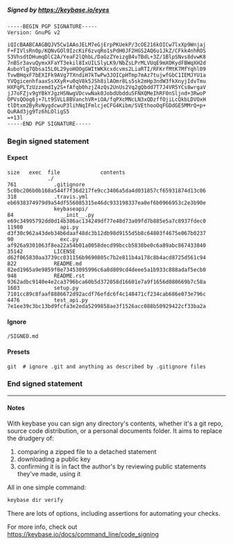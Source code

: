 ##### Signed by https://keybase.io/eyes
```
-----BEGIN PGP SIGNATURE-----
Version: GnuPG v2

iQIcBAABCAAGBQJV5Cw1AAoJELM7eGjErpPKUekP/3cOE216kOICw7lxXp9Wnjaj
F+FIVlsRn0p/KQNvGOl9IzcKiF6zvqRo1sPdH0JF2HGS2AQ6u1JkZ/CFkk4nhROS
S3VhsdtDHumqDlC2A/YeaF2lQhbL/DaGzZYeizgB4vTBdL+3Z/1BlpSNvs8dvwK8
7nBSr3avuQymxXFaYT3ekil8IxUILSlyLK9/NbZsLPrMLVUqE9mXOKydFBWqXH2d
AuboYlg7Qbsa15L0L29yoHOOgGWItWKXcxdcvms2LiaRTI/RFKrfMtK7MfYqhl09
TvwBHqxF7bEXIFk9AVg7TXndiH7kTwPw3JOICpHTmp7mAz7tujwfGbC1IEMJYU1a
YVQgicenhfaaxSsXXyR+u0qV8k5JSh8ilAOmr8Ls5sk2mHp3ndW3fkXnyjIdvTmu
HXPqPLTzUzzemdIy2S+fAfqb0hzjZ4zQs2UnUs2Vq2gQbdd7T7J4VR5YCs8wrgaV
jJ7oFZjv9gYBkYJgzHSNwgVDcvwNak0JobdUbddu5FNXQMeIhRF0nSljnd+3RwoP
OPVsQOog6j+7Lt9SVLL8BVanchVR+iOA/fqPXcMNcLN3xQDzffOjiLcQkbLDVOxH
tlDtxm2ByRvNygdcwuP3lihNqIFmlcjeCFG4Kibm/SVEthooOqFGDdGE5MMrQ+p+
QuRAd3jg9Tz6hLOligS5
=+13l
-----END PGP SIGNATURE-----

```

<!-- END SIGNATURES -->

### Begin signed statement 

#### Expect

```
size   exec  file             contents                                                        
             ./                                                                               
761            .gitignore     5c0bc206b0b168a544f7f36d217fe9cc3406a5da4d031857cf65931874d13c06
318            .travis.yml    eb6938374979d9a54df556085315e46dc933198337ea0ef6b0966953c2e3b90e
               keybaseapi/                                                                    
84               __init__.py  e69c34995792dd0d14b386ac134249df77e48d73a09fd7b885e5a7c8937fdec0
11980            api.py       d3f30c962a43deb34b6daaf48dc3b12db98d9155d5b8c64803f4675e067b0237
90               exc.py       af926a9301063f8ea22a54b01a0058decd99bccb5838be0c6a89abc867433840
35142          LICENSE        d62f065830aa3739cc031156b9690805c7b2e811b4a178c8b4acd8725d561c94
822            README.md      82ed1965a9e9859f0e73453095996c6a8d809cd4deee5a1b933c888adaf5ecb0
948            README.rst     9362adbc9140e4e2ca3796bca60b5d372058d16601e7a9f1656d080669b7c58a
1603           setup.py       7101cc89c8faaf8886672d92acdf76efdc6f4c148471cf234cab686e073e796c
4476           test_api.py    7e1ee39c3bc13bd9fcfa3e2eda5299858ae3f1526acc088b50929422cf33ba2a
```

#### Ignore

```
/SIGNED.md
```

#### Presets

```
git  # ignore .git and anything as described by .gitignore files
```

<!-- summarize version = 0.0.9 -->

### End signed statement

<hr>

#### Notes

With keybase you can sign any directory's contents, whether it's a git repo,
source code distribution, or a personal documents folder. It aims to replace the drudgery of:

  1. comparing a zipped file to a detached statement
  2. downloading a public key
  3. confirming it is in fact the author's by reviewing public statements they've made, using it

All in one simple command:

```bash
keybase dir verify
```

There are lots of options, including assertions for automating your checks.

For more info, check out https://keybase.io/docs/command_line/code_signing